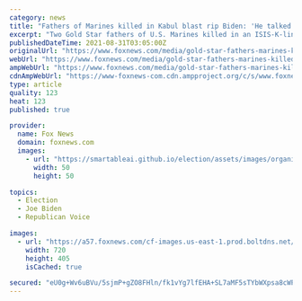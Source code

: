 ```yaml
---
category: news
title: "Fathers of Marines killed in Kabul blast rip Biden: 'He talked more about his son than my son'"
excerpt: "Two Gold Star fathers of U.S. Marines killed in an ISIS-K-linked blast in Kabul amid President Joe Biden's Afghanistan withdrawal process lambasted the Delaware Democrat for acting selfish in their interactions on \"Hannity."
publishedDateTime: 2021-08-31T03:05:00Z
originalUrl: "https://www.foxnews.com/media/gold-star-fathers-marines-killed-kabul-biden"
webUrl: "https://www.foxnews.com/media/gold-star-fathers-marines-killed-kabul-biden"
ampWebUrl: "https://www.foxnews.com/media/gold-star-fathers-marines-killed-kabul-biden.amp"
cdnAmpWebUrl: "https://www-foxnews-com.cdn.ampproject.org/c/s/www.foxnews.com/media/gold-star-fathers-marines-killed-kabul-biden.amp"
type: article
quality: 123
heat: 123
published: true

provider:
  name: Fox News
  domain: foxnews.com
  images:
    - url: "https://smartableai.github.io/election/assets/images/organizations/foxnews.com-50x50.jpg"
      width: 50
      height: 50

topics:
  - Election
  - Joe Biden
  - Republican Voice

images:
  - url: "https://a57.foxnews.com/cf-images.us-east-1.prod.boltdns.net/v1/static/694940094001/d991ec1e-5859-46da-8c3c-872c43e61a30/60f7fd46-07b2-438b-8ad7-ef20f925fc19/1280x720/match/720/405/image.jpg?ve=1&tl=1"
    width: 720
    height: 405
    isCached: true

secured: "eU0g+Wv6uBVu/5sjmP+gZO8FHln/fk1vYg7lfEHA+SL7aMF5sTYbWXpsa8cWPZ+8HIjS3NAEWssoew4r4gZ68vmboxbCK7mco1snbSnjWy9jo4N4lvci6zfYhZ3aU51Ai49rCbfSerRSvKRl7jlJ3fptfLrYDG54qvSBxtVnSaQOe8bEsPWVUjrvt5X4TJkHTrlyDRgCa7j7kZen6uI/s1Xt9ZujypHOHKollxC7TCCggv6fNARDDfOrrRTBzQriDOQmM6ioWceOFrZpBjtk5a/eJRL/yhvbmDpX+oDxqIfHGe9dUkpxkzqM55fo6p21W+bdwtlLdIMWuIigkguBIGlTm2EyKAIwc5i0Q/3pIDY=;ED4nCqgADqOJfdndt+zmAA=="
---
```


